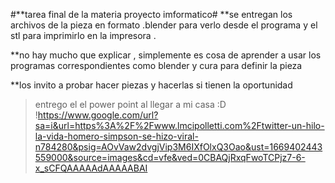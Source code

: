 #**tarea final de la materia proyecto imformatico#
 **se entregan los archivos de la pieza en formato .blender para verlo desde el programa y el stl para imprimirlo en la impresora .
  
**no hay mucho que explicar , simplemente es cosa de aprender a usar los programas correspondientes como blender y cura para definir la pieza 


**los invito a probar hacer piezas y hacerlas si tienen la oportunidad 




>entrego el el power point al llegar a mi casa :D
!https://www.google.com/url?sa=i&url=https%3A%2F%2Fwww.lmcipolletti.com%2Ftwitter-un-hilo-la-vida-homero-simpson-se-hizo-viral-n784280&psig=AOvVaw2dvgjVip3M6IXfOlxQ3Oao&ust=1669402443559000&source=images&cd=vfe&ved=0CBAQjRxqFwoTCPjz7-6-x_sCFQAAAAAdAAAAABAI
